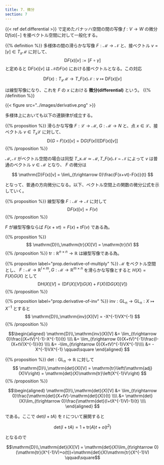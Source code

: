 ```yaml
---
title: 7. 微分
section: 7
---
```


{{< ref def.differential >}} で定めたバナッハ空間の間の写像 $f:V\rightarrow W$ の微分 $\mathrm{D}f(a)[-]$ を接ベクトル空間に対して一般化する。

{{% definition %}}
多様体の間の滑らかな写像 $F:\mathcal{M}\rightarrow\mathcal{N}$ と、接ベクトル $v=[\gamma]\in T_x\mathcal{M}$ に対して、
$$\mathrm{D}F(x)[v] := [F\circ\gamma]$$
と定めると $\mathrm{D}F(x)[v]$ は $\mathcal{N}$の$F(x)$ における接ベクトルとなる。この対応

$$ \mathrm{D}F(x):T_x\mathcal{M}\rightarrow T\_{F(x)}\mathcal{N}: v\mapsto\mathrm{D}F(x)[v] $$

は線型写像になり、これを $F$ の $x$ における **微分(differential)** という。
{{% /definition %}}

{{< figure src="../images/derivative.png" >}}

多様体上においても以下の連鎖律が成立する。

{{% proposition %}}
滑らかな写像 $F:\mathcal{L}\rightarrow\mathcal{M},\ G:\mathcal{M}\rightarrow{N}$ と、点 $x\in\mathcal{L}$、接ベクトル $v\in T_x\mathcal{L}$ に対して、
$$
\mathrm{D}(G\circ F)(x)[v] =\mathrm{D}G(F(x))[\mathrm{D}F(x)[v]]
$$
{{% /proposition %}}

$\mathcal{M},\mathcal{N}$ がベクトル空間の場合は同型 $T\_x\mathcal{M}\simeq\mathcal{M}, T\_{F(x)}\mathcal{N}\simeq\mathcal{N}$ によって $v$ は普通のベクトル $v\in\mathcal{M}$ となり、 $F$ の微分は

$$ \mathrm{D}F(x)[v] = \lim\_{t\rightarrow 0}\frac{F(x+vt)-F(x)}{t} $$

となって、普通の方向微分になる。以下、ベクトル空間上の関数の微分公式を示していく。

{{% proposition %}}
線型写像 $F:\mathcal{M}\rightarrow\mathcal{N}$ に対して
$$ \mathrm{D}F(x)[v] = F(v) $$
{{% /proposition %}}

$F$ が線型写像ならば $F(x+vt)=F(x)+tF(v)$ である為。

{{% proposition %}}
$$ \mathrm{D}\\,\mathrm{tr}(X)[V] = \mathrm{tr}(V) $$
{{% /proposition %}}
$\mathrm{tr}:\mathbb{R}^{n\times n}\rightarrow\mathbb{R}$ は線型写像である為。

{{% proposition label="prop.derivative-of-multiply" %}}
$\mathcal{M}$ をベクトル空間とし、 $F:\mathcal{M}\rightarrow\mathbb{R}^{l\times m}, G:\mathcal{M}\rightarrow\mathbb{R}^{m\times n}$ を滑らかな写像とすると $H(X)=F(X)G(X)$ として
$$ \mathrm{D} H(X)[V] = \left(\mathrm{D}F(X)[V]\right) G(X) + F(X)\left(\mathrm{D}G(X)[V]\right) $$
{{% /proposition %}}

{{% proposition label="prop.derivative-of-inv" %}}
$\mathrm{inv}:\mathrm{GL}_n\rightarrow\mathrm{GL}_n: X\mapsto X^{-1}$ とすると
$$ \mathrm{D}\\,\mathrm{inv}(X)[V] = -X^{-1}VX^{-1} $$
{{% /proposition %}}

$$\begin{aligned}
\mathrm{D}\\,\mathrm{inv}(X)[V] &= \lim_{t\rightarrow 0}\frac{(X+tV)^{-1}-X^{-1}}{t} \\\\
&= \lim_{t\rightarrow 0}(X+tV)^{-1}\frac{I-(X+tV)X^{-1}}{t} \\\\
&= -\lim_{t\rightarrow 0}(X+tV)^{-1}VX^{-1}\\\\
&= -X^{-1}VX^{-1} \qquad\square
\end{aligned} $$

{{% proposition %}}
$\mathrm{det}:\mathrm{GL}_n\rightarrow\mathbb{R}$ に対して
$$ \mathrm{D}\\,\mathrm{det}(X)[V] = \mathrm{tr}\left(\mathrm{adj}(X)V\right) = \mathrm{det}(X)\mathrm{tr}\left(X^{-1}V\right) $$
{{% /proposition %}}

$$\begin{aligned}
\mathrm{D}\\,\mathrm{det}(X)[V] &= \lim_{t\rightarrow 0}\frac{\mathrm{det}(X+tV)-\mathrm{det}(X)}{t} \\\\
 &= \mathrm{det}(X)\lim_{t\rightarrow 0}\frac{\mathrm{det}(I+tX^{-1}V)-1}{t} \\\\
\end{aligned} $$

である。ここで $\mathrm{det}(I+tA)$ を $t$ について展開すると

$$\mathrm{det}(I+tA) = 1 + \mathrm{tr}(A) t + o(t^2)$$

となるので

$$\mathrm{D}\\,\mathrm{det}(X)[V] = \mathrm{det}(X)\lim_{t\rightarrow 0}(\mathrm{tr}(X^{-1}V)+o(t))=\mathrm{det}(X)\mathrm{tr}(X^{-1}V) \qquad\square$$
